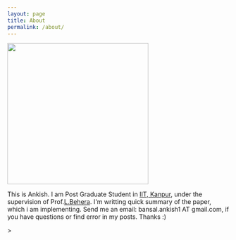 ```yaml
---
layout: page
title: About
permalink: /about/
---
```


<img src="{{ '/assets/images/profile_photo.png' | relative_url }}" width="320" height="320" />

<p />

<p>This is Ankish. I am Post Graduate Student in <a href="http://home.iitk.ac.in/" target="_blank">IIT, Kanpur</a>, under the supervision of Prof.<a href="http://home.iitk.ac.in/~lbehera/" target="_blank">L.Behera</a>. I'm writting quick summary of the paper, which i am implementing. Send me an email: bansal.ankish1 AT gmail.com, if you have questions or find error in my posts. Thanks :)</p>>
